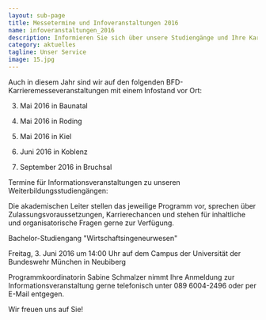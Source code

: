 ```yaml
---
layout: sub-page
title: Messetermine und Infoveranstaltungen 2016
name: infoveranstaltungen_2016
description: Informieren Sie sich über unsere Studiengänge und Ihre Karrierechancen mit den casc-Weiterbildungsprogrammen.
category: aktuelles
tagline: Unser Service
image: 15.jpg
---
```


Auch in diesem Jahr sind wir auf den folgenden BFD-Karrieremesseveranstaltungen mit einem Infostand vor Ort:

3. Mai 2016 in Baunatal

11. Mai 2016 in Roding

26. Mai 2016 in Kiel

2. Juni 2016 in Koblenz

27. September 2016 in Bruchsal


Termine für Informationsveranstaltungen zu unseren Weiterbildungsstudiengängen:

Die akademischen Leiter stellen das jeweilige Programm vor, sprechen über Zulassungsvoraussetzungen, Karrierechancen und stehen für inhaltliche und organisatorische Fragen gerne zur Verfügung.

Bachelor-Studiengang "Wirtschaftsingeneurwesen"

Freitag, 3. Juni 2016 um 14:00 Uhr auf dem Campus der Universität der Bundeswehr München in Neubiberg

Programmkoordinatorin Sabine Schmalzer nimmt Ihre Anmeldung zur Informationsveranstaltung gerne telefonisch unter 089 6004-2496 oder per  E-Mail entgegen.

Wir freuen uns auf Sie!